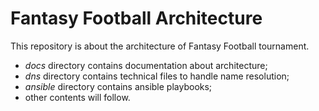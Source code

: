 # Fantasy Football Architecture
This repository is about the architecture of Fantasy Football tournament.
* _docs_ directory contains documentation about architecture;
* _dns_ directory contains technical files to handle name resolution;
* _ansible_ directory contains ansible playbooks;
* other contents will follow.

